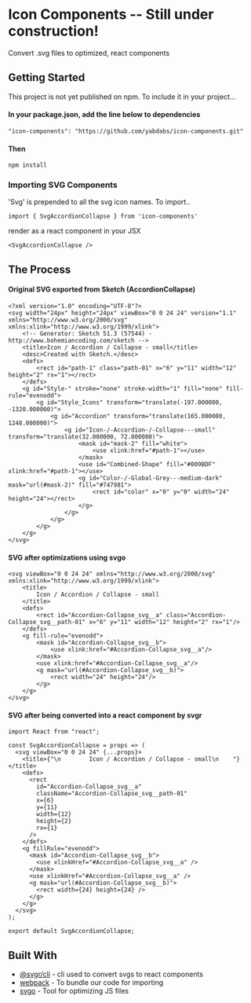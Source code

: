 
# Icon Components -- Still under construction!


Convert .svg files to optimized, react components

## Getting Started

This project is not yet published on npm. To include it in your project...

#### In your package.json, add the line below to dependencies
```
"icon-components": "https://github.com/yabdabs/icon-components.git"
```

#### Then
```npm install```

### Importing SVG Components

'Svg' is prepended to all the svg icon names. To import..

```
import { SvgAccordionCollapse } from 'icon-components'
```

render as a react component in your JSX

```
<SvgAccordionCollapse />
```

## The Process

#### Original SVG exported from Sketch (AccordionCollapse)
```
<?xml version="1.0" encoding="UTF-8"?>
<svg width="24px" height="24px" viewBox="0 0 24 24" version="1.1" xmlns="http://www.w3.org/2000/svg" xmlns:xlink="http://www.w3.org/1999/xlink">
    <!-- Generator: Sketch 51.3 (57544) - http://www.bohemiancoding.com/sketch -->
    <title>Icon / Accordion / Collapse - small</title>
    <desc>Created with Sketch.</desc>
    <defs>
        <rect id="path-1" class="path-01" x="6" y="11" width="12" height="2" rx="1"></rect>
    </defs>
    <g id="Style-" stroke="none" stroke-width="1" fill="none" fill-rule="evenodd">
        <g id="Style_Icons" transform="translate(-197.000000, -1320.000000)">
            <g id="Accordion" transform="translate(165.000000, 1248.000000)">
                <g id="Icon-/-Accordion-/-Collapse---small" transform="translate(32.000000, 72.000000)">
                    <mask id="mask-2" fill="white">
                        <use xlink:href="#path-1"></use>
                    </mask>
                    <use id="Combined-Shape" fill="#009BDF" xlink:href="#path-1"></use>
                    <g id="Color-/-Global-Grey---medium-dark" mask="url(#mask-2)" fill="#747981">
                        <rect id="color" x="0" y="0" width="24" height="24"></rect>
                    </g>
                </g>
            </g>
        </g>
    </g>
</svg>
```

#### SVG after optimizations using svgo
```
<svg viewBox="0 0 24 24" xmlns="http://www.w3.org/2000/svg" xmlns:xlink="http://www.w3.org/1999/xlink">
    <title>
        Icon / Accordion / Collapse - small
    </title>
    <defs>
        <rect id="Accordion-Collapse_svg__a" class="Accordion-Collapse_svg__path-01" x="6" y="11" width="12" height="2" rx="1"/>
    </defs>
    <g fill-rule="evenodd">
        <mask id="Accordion-Collapse_svg__b">
            <use xlink:href="#Accordion-Collapse_svg__a"/>
        </mask>
        <use xlink:href="#Accordion-Collapse_svg__a"/>
        <g mask="url(#Accordion-Collapse_svg__b)">
            <rect width="24" height="24"/>
        </g>
    </g>
</svg>
```


#### SVG after being converted into a react component by svgr
```
import React from "react";

const SvgAccordionCollapse = props => (
  <svg viewBox="0 0 24 24" {...props}>
    <title>{"\n        Icon / Accordion / Collapse - small\n    "}</title>
    <defs>
      <rect
        id="Accordion-Collapse_svg__a"
        className="Accordion-Collapse_svg__path-01"
        x={6}
        y={11}
        width={12}
        height={2}
        rx={1}
      />
    </defs>
    <g fillRule="evenodd">
      <mask id="Accordion-Collapse_svg__b">
        <use xlinkHref="#Accordion-Collapse_svg__a" />
      </mask>
      <use xlinkHref="#Accordion-Collapse_svg__a" />
      <g mask="url(#Accordion-Collapse_svg__b)">
        <rect width={24} height={24} />
      </g>
    </g>
  </svg>
);

export default SvgAccordionCollapse;
```


## Built With

* [@svgr/cli](https://www.smooth-code.com/open-source/svgr/docs/cli/) - cli used to convert svgs to react components
* [webpack](https://github.com/webpack/webpack) - To bundle our code for importing
* [svgo](https://github.com/svg/svgo) - Tool for optimizing JS files

<!-- ## Contributing

Please read [CONTRIBUTING.md](https://gist.github.com/PurpleBooth/b24679402957c63ec426) for details on our code of conduct, and the process for submitting pull requests to us. -->

<!-- ## Versioning

We use [SemVer](http://semver.org/) for versioning. For the versions available, see the [tags on this repository](https://github.com/your/project/tags).  -->

<!-- ## Authors

* **Abdul Khan** - *Initial work* - [yabdabs](https://github.com/yabdabs)

See also the list of [contributors](https://github.com/your/project/contributors) who participated in this project. -->

<!-- ## License

This project is licensed under the MIT License - see the [LICENSE.md](LICENSE.md) file for details -->
<!-- 
## Acknowledgments

* Hat tip to anyone whose code was used
* Inspiration
* etc -->
